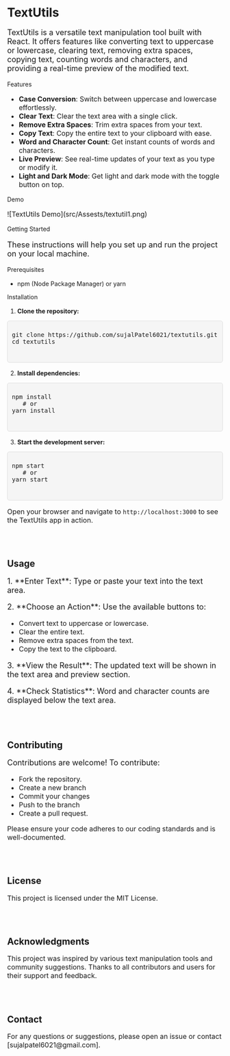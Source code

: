 <h1>TextUtils</h1>

<p style="font-size: 18px;">TextUtils is a versatile text manipulation tool built with React. It offers features like converting text to uppercase or lowercase, clearing text, removing extra spaces, copying text, counting words and characters, and providing a real-time preview of the modified text.</p>
Features
<ul style="font-size: 16px;">
  <li><strong>Case Conversion</strong>: Switch between uppercase and lowercase effortlessly.</li>
  <li><strong>Clear Text</strong>: Clear the text area with a single click.</li>
  <li><strong>Remove Extra Spaces</strong>: Trim extra spaces from your text.</li>
  <li><strong>Copy Text</strong>: Copy the entire text to your clipboard with ease.</li>
  <li><strong>Word and Character Count</strong>: Get instant counts of words and characters.</li>
  <li><strong>Live Preview</strong>: See real-time updates of your text as you type or modify it.</li>
  <li><strong>Light and Dark Mode</strong>: Get light and dark mode with the toggle button on top.</li>
</ul>
Demo
<p style="font-size: 16px;">![TextUtils Demo](src/Assests/textutil1.png)</p>
Getting Started
<p style="font-size: 18px;">These instructions will help you set up and run the project on your local machine.</p>
Prerequisites
<p style="font-size: 16px;">
  <ul>
    <li>npm (Node Package Manager) or yarn</li>
  </ul>
</p>
Installation
<p style="font-size: 16px;">
  <ol>
    <li><strong>Clone the repository:</strong></li>
  </ol>
</p>
<div style="position: relative;
            background-color: #f5f5f5;
            padding: 10px;
            border: 1px solid #ddd;
            border-radius: 5px;
            font-family: Consolas, 'Courier New', monospace;
            font-size: 14px;">
        <pre id="code-example">
git clone https://github.com/sujalPatel6021/textutils.git
cd textutils
        </pre>
</div>
<p style="font-size: 16px;">
  <ol start="2">
    <li><strong>Install dependencies:</strong></li>
  </ol>
</p>
<div style="position: relative;
            background-color: #f5f5f5;
            padding: 10px;
            border: 1px solid #ddd;
            border-radius: 5px;
            font-family: Consolas, 'Courier New', monospace;
            font-size: 14px;">
        <pre id="code-example">
npm install
&nbsp;&nbsp;&nbsp;# or
yarn install
        </pre>
</div>
<p style="font-size: 16px;">
  <ol start="3">
    <li><strong>Start the development server:</strong></li>
  </ol>
</p>
<div style="position: relative;
            background-color: #f5f5f5;
            padding: 10px;
            border: 1px solid #ddd;
            border-radius: 5px;
            font-family: Consolas, 'Courier New', monospace;
            font-size: 14px;">
        <pre id="code-example">
npm start
&nbsp;&nbsp;&nbsp;# or
yarn start
        </pre>
</div>
<p style="font-size: 16px;">Open your browser and navigate to <code>http://localhost:3000</code> to see the TextUtils app in action.</p>
<br>
<br>
<h2>Usage</h2>
<p style="font-size: 18px;">1. **Enter Text**: Type or paste your text into the text area.</p>
<p style="font-size: 18px;">2. **Choose an Action**: Use the available buttons to:</p>
<ul style="font-size: 16px;">
  <li>Convert text to uppercase or lowercase.</li>
  <li>Clear the entire text.</li>
  <li>Remove extra spaces from the text.</li>
  <li>Copy the text to the clipboard.</li>
</ul>
<p style="font-size: 18px;">3. **View the Result**: The updated text will be shown in the text area and preview section.</p>
<p style="font-size: 18px;">4. **Check Statistics**: Word and character counts are displayed below the text area.</p>
<br>
<br>
<h2>Contributing</h2>
<p style="font-size: 18px;">Contributions are welcome! To contribute:</p>
<ul style="font-size: 16px;">
  <li>Fork the repository.</li>
  <li>Create a new branch</li>
  <li>Commit your changes</li>
  <li>Push to the branch</li>
  <li>Create a pull request.</li>
</ul>
<p style="font-size: 16px;">Please ensure your code adheres to our coding standards and is well-documented.</p>
<br>
<br>
<h2>License</h2>
<p style="font-size: 16px;">This project is licensed under the MIT License.</p>
<br>
<br>
<h2>Acknowledgments</h2>
<p style="font-size: 16px;">This project was inspired by various text manipulation tools and community suggestions. Thanks to all contributors and users for their support and feedback.</p>
<br>
<br>
<h2>Contact</h2>
<p style="font-size: 16px;">For any questions or suggestions, please open an issue or contact [sujalpatel6021@gmail.com].</p>
